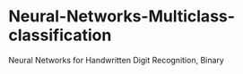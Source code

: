 # Neural-Networks-Multiclass-classification
Neural Networks for Handwritten Digit Recognition, Binary
